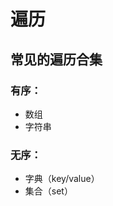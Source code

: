 # 遍历

## 常见的遍历合集 <a href="#you-xu" id="you-xu"></a>

### 有序： <a href="#you-xu" id="you-xu"></a>

* 数组
* 字符串

### 无序： <a href="#wu-xu" id="wu-xu"></a>

* 字典（key/value）
* 集合（set）
